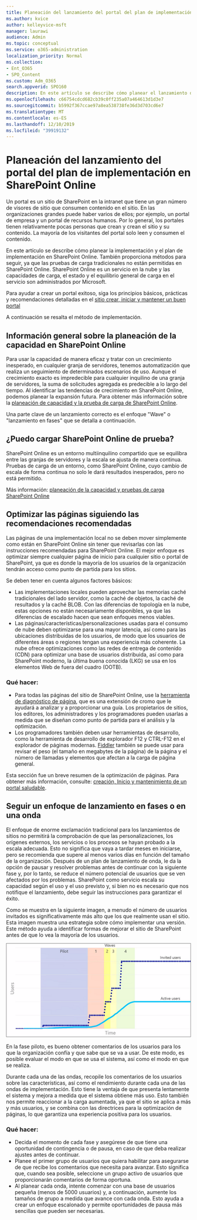 ```yaml
---
title: Planeación del lanzamiento del portal del plan de implementación en SharePoint Online
ms.author: kvice
author: kelleyvice-msft
manager: laurawi
audience: Admin
ms.topic: conceptual
ms.service: o365-administration
localization_priority: Normal
ms.collection:
- Ent_O365
- SPO_Content
ms.custom: Adm_O365
search.appverid: SPO160
description: En este artículo se describe cómo planear el lanzamiento del portal en SharePoint Online y los pasos que se deben seguir para un inicio correcto
ms.openlocfilehash: c66754cdcd682cb39c0ff235a07a464613d1d3e7
ms.sourcegitcommit: b5992f367ccae97a8ea538738fe36d3d703cd6e7
ms.translationtype: MT
ms.contentlocale: es-ES
ms.lasthandoff: 12/10/2019
ms.locfileid: "39919132"
---
```

# <a name="planning-your-portal-launch-roll-out-plan-in-sharepoint-online"></a>Planeación del lanzamiento del portal del plan de implementación en SharePoint Online
Un portal es un sitio de SharePoint en la intranet que tiene un gran número de visores de sitio que consumen contenido en el sitio. En las organizaciones grandes puede haber varios de ellos; por ejemplo, un portal de empresa y un portal de recursos humanos. Por lo general, los portales tienen relativamente pocas personas que crean y crean el sitio y su contenido. La mayoría de los visitantes del portal solo leen y consumen el contenido.

En este artículo se describe cómo planear la implementación y el plan de implementación en SharePoint Online. También proporciona métodos para seguir, ya que las pruebas de carga tradicionales no están permitidas en SharePoint Online. SharePoint Online es un servicio en la nube y las capacidades de carga, el estado y el equilibrio general de carga en el servicio son administrados por Microsoft.

Para ayudar a crear un portal exitoso, siga los principios básicos, prácticas y recomendaciones detalladas en el [sitio crear, iniciar y mantener un buen portal](https://go.microsoft.com/fwlink/?linkid=2105838) 

A continuación se resalta el método de implementación.

## <a name="overview-of-capacity-planning-in-sharepoint-online"></a>Información general sobre la planeación de la capacidad en SharePoint Online
Para usar la capacidad de manera eficaz y tratar con un crecimiento inesperado, en cualquier granja de servidores, tenemos automatización que realiza un seguimiento de determinados escenarios de uso. Aunque el crecimiento exacto es impredecible para cualquier inquilino de una granja de servidores, la suma de solicitudes agregada es predecible a lo largo del tiempo. Al identificar las tendencias de crecimiento en SharePoint Online, podemos planear la expansión futura. Para obtener más información sobre la [planeación de capacidad y la prueba de carga de SharePoint Online](https://docs.microsoft.com/office365/enterprise/capacity-planning-and-load-testing-sharepoint-online).

Una parte clave de un lanzamiento correcto es el enfoque "Wave" o "lanzamiento en fases" que se detalla a continuación. 

## <a name="can-i-load-test-sharepoint-online"></a>¿Puedo cargar SharePoint Online de prueba?
SharePoint Online es un entorno multiinquilino compartido que se equilibra entre las granjas de servidores y la escala se ajusta de manera continua. Pruebas de carga de un entorno, como SharePoint Online, cuyo cambio de escala de forma continua no solo le dará resultados inesperados, pero no está permitido. 

Más información: [planeación de la capacidad y pruebas de carga SharePoint Online](https://docs.microsoft.com/office365/enterprise/capacity-planning-and-load-testing-sharepoint-online)

## <a name="optimize-pages-by-following-recommended-guidelines"></a>Optimizar las páginas siguiendo las recomendaciones recomendadas
Las páginas de una implementación local no se deben mover simplemente como están en SharePoint Online sin tener que revisarlas con las instrucciones recomendadas para SharePoint Online. El mejor enfoque es optimizar siempre cualquier página de inicio para cualquier sitio o portal de SharePoint, ya que es donde la mayoría de los usuarios de la organización tendrán acceso como punto de partida para los sitios.

Se deben tener en cuenta algunos factores básicos:
- Las implementaciones locales pueden aprovechar las memorias caché tradicionales del lado servidor, como la caché de objetos, la caché de resultados y la caché BLOB. Con las diferencias de topología en la nube, estas opciones no están necesariamente disponibles, ya que las diferencias de escalado hacen que sean enfoques menos viables.
- Las páginas/características/personalizaciones usadas para el consumo de nube deben optimizarse para una mayor latencia, así como para las ubicaciones distribuidas de los usuarios, de modo que los usuarios de diferentes áreas o regiones tengan una experiencia más coherente. La nube ofrece optimizaciones como las redes de entrega de contenido (CDN) para optimizar una base de usuarios distribuida, así como para SharePoint moderno, la última buena conocida (LKG) se usa en los elementos Web de fuera del cuadro (OOTB).

### <a name="what-to-do"></a>Qué hacer:
 - Para todas las páginas del sitio de SharePoint Online, use la [herramienta de diagnóstico de página](https://aka.ms/perftool), que es una extensión de cromo que le ayudará a analizar y a proporcionar una guía. Los propietarios de sitios, los editores, los administradores y los programadores pueden usarlas a medida que se diseñan como punto de partida para el análisis y la optimización.
 - Los programadores también deben usar herramientas de desarrollo, como la herramienta de desarrollo de explorador F12 y CTRL-F12 en el explorador de páginas modernas. [Fiddler](https://www.telerik.com/download/fiddler) también se puede usar para revisar el peso (el tamaño en megabytes de la página) de la página y el número de llamadas y elementos que afectan a la carga de página general. 

Esta sección fue un breve resumen de la optimización de páginas.  Para obtener más información, consulte: [creación, Inicio y mantenimiento de un portal saludable](https://go.microsoft.com/fwlink/?linkid=2105838).

## <a name="follow-a-wave--phased-roll-out-approach"></a>Seguir un enfoque de lanzamiento en fases o en una onda
El enfoque de enorme exclamación tradicional para los lanzamientos de sitios no permitirá la comprobación de que las personalizaciones, los orígenes externos, los servicios o los procesos se hayan probado a la escala adecuada. Esto no significa que vaya a tardar meses en iniciarse, pero se recomienda que supere al menos varios días en función del tamaño de la organización. Después de un plan de lanzamiento de onda, le da la opción de pausar y resolver problemas antes de continuar con la siguiente fase y, por lo tanto, se reduce el número potencial de usuarios que se ven afectados por los problemas. SharePoint como servicio escala su capacidad según el uso y el uso previsto y, si bien no es necesario que nos notifique el lanzamiento, debe seguir las instrucciones para garantizar el éxito.
  
Como se muestra en la siguiente imagen, a menudo el número de usuarios invitados es significativamente más alto que los que realmente usan el sitio. Esta imagen muestra una estrategia sobre cómo implementar una versión. Este método ayuda a identificar formas de mejorar el sitio de SharePoint antes de que lo vea la mayoría de los usuarios.
  
![Gráfico que muestra los usuarios invitados y activos](media/0bc14a20-9420-4986-b9b9-fbcd2c6e0fb9.png)
  
En la fase piloto, es bueno obtener comentarios de los usuarios para los que la organización confía y que sabe que se va a usar. De este modo, es posible evaluar el modo en que se usa el sistema, así como el modo en que se realiza.
  
Durante cada una de las ondas, recopile los comentarios de los usuarios sobre las características, así como el rendimiento durante cada una de las ondas de implementación. Esto tiene la ventaja de que presenta lentamente el sistema y mejora a medida que el sistema obtiene más uso. Esto también nos permite reaccionar a la carga aumentada, ya que el sitio se aplica a más y más usuarios, y se combina con las directrices para la optimización de páginas, lo que garantiza una experiencia positiva para los usuarios.

### <a name="what-to-do"></a>Qué hacer:
- Decida el momento de cada fase y asegúrese de que tiene una oportunidad de contingencia o de pausa, en caso de que deba realizar ajustes antes de continuar.
- Planee el primer grupo de usuarios que quiera habilitar para asegurarse de que recibe los comentarios que necesita para avanzar. Esto significa que, cuando sea posible, seleccione un grupo activo de usuarios que proporcionarán comentarios de forma oportuna.
- Al planear cada onda, intente comenzar con una base de usuarios pequeña (menos de 5000 usuarios) y, a continuación, aumente los tamaños de grupo a medida que avance con cada onda. Esto ayuda a crear un enfoque escalonado y permite oportunidades de pausa más sencillas que pueden ser necesarias.
